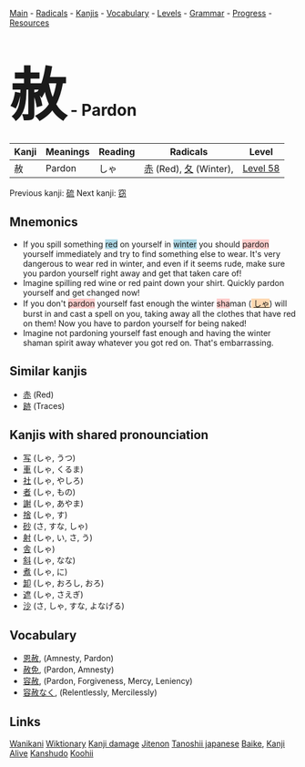 <style> bigfont {font-size: 100px}</style>
[Main](../README.md) -
[Radicals](../radicals.md) -
[Kanjis](../kanjis.md) -
[Vocabulary](../vocabulary.md) -
[Levels](../levels.md) -
[Grammar](../grammar.md) - 
[Progress](../progress.md) -
[Resources](../resources.md)
# <bigfont> 赦</bigfont> - Pardon 

| Kanji | Meanings | Reading | Radicals | Level |
| --- | --- | --- | --- | --- |
| 赦 | Pardon | しゃ | [赤](../radicals/赤.md) (Red), [夂](../radicals/夂.md) (Winter),  | [Level 58](../levels/wk_level58.md) |

Previous kanji: [硫](硫.md) Next kanji: [窃](窃.md) 

## Mnemonics
 * If you spill something <span style="background-color:#ADD8E6"> red</span> on yourself in <span style="background-color:#ADD8E6"> winter</span> you should <span style="background-color:#ffcccb"> pardon</span> yourself immediately and try to find something else to wear. It's very dangerous to wear red in winter, and even if it seems rude, make sure you pardon yourself right away and get that taken care of!
* Imagine spilling red wine or red paint down your shirt. Quickly pardon yourself and get changed now!
* If you don't <span style="background-color:#ffcccb"> pardon</span> yourself fast enough the winter <span style="background-color:#ffcccb"> sha</span>man (<span style="background-color:#fed8b1"> [しゃ](https://jisho.org/search/しゃ)</span>) will burst in and cast a spell on you, taking away all the clothes that have red on them! Now you have to pardon yourself for being naked!
* Imagine not pardoning yourself fast enough and having the winter shaman spirit away whatever you got red on. That's embarrassing.


## Similar kanjis
 * [赤](赤.md) (Red)
* [跡](跡.md) (Traces)



## Kanjis with shared pronounciation
 * [写](写.md) (しゃ, うつ)
* [車](車.md) (しゃ, くるま)
* [社](社.md) (しゃ, やしろ)
* [者](者.md) (しゃ, もの)
* [謝](謝.md) (しゃ, あやま)
* [捨](捨.md) (しゃ, す)
* [砂](砂.md) (さ, すな, しゃ)
* [射](射.md) (しゃ, い, さ, う)
* [舎](舎.md) (しゃ)
* [斜](斜.md) (しゃ, なな)
* [煮](煮.md) (しゃ, に)
* [卸](卸.md) (しゃ, おろし, おろ)
* [遮](遮.md) (しゃ, さえぎ)
* [沙](沙.md) (さ, しゃ, すな, よなげる)



## Vocabulary
 * [恩赦](../vocabulary/赦.md), (Amnesty, Pardon)
* [赦免](../vocabulary/赦.md), (Pardon, Amnesty)
* [容赦](../vocabulary/赦.md), (Pardon, Forgiveness, Mercy, Leniency)
* [容赦なく](../vocabulary/赦.md), (Relentlessly, Mercilessly)




## Links 


[Wanikani](https://www.wanikani.com/kanji/赦)
[Wiktionary](https://en.wiktionary.org/wiki/赦)
[Kanji damage](http://www.kanjidamage.com/kanji/search?utf8=✓&q=赦)
[Jitenon](https://jitenon.com/kanji/赦)
[Tanoshii japanese](https://www.tanoshiijapanese.com/dictionary/kanji.cfm?k=赦)
[Baike](https://baike.baidu.com/item/赦),
[Kanji Alive](https://app.kanjialive.com/赦)
[Kanshudo](https://www.kanshudo.com/searchmn?q=赦)
[Koohii](https://kanji.koohii.com/study/kanji/赦)
